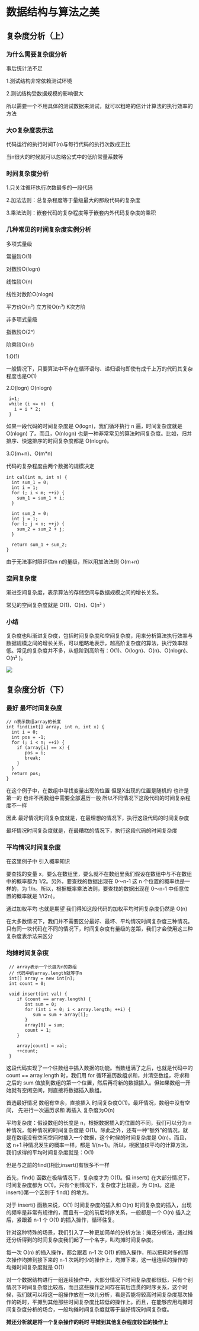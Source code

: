 # 数据结构与算法之美



## 复杂度分析（上）

### 为什么需要复杂度分析

事后统计法不足

1.测试结构非常依赖测试环境

2.测试结构受数据规模的影响很大

所以需要一个不用具体的测试数据来测试，就可以粗略的估计计算法的执行效率的方法



### 大O复杂度表示法

代码运行的执行时间T(n)与每行代码的执行次数成正比

当n很大的时候就可以忽略公式中的低阶常量系数等



### 时间复杂度分析

1.只关注循环执行次数最多的一段代码

2.加法法则：总复杂程度等于量级最大的那段代码的复杂度

3.乘法法则：嵌套代码的复杂程度等于嵌套内外代码复杂度的乘积



### 几种常见的时间复杂度实例分析

多项式量级

常量阶O(1)

对数阶O(logn)

线性阶O(n)

线性对数阶O(nlogn)

平方价O(n²) 立方阶O(n³) K次方阶



非多项式量级

指数阶O(2ⁿ)

阶乘阶O(n!)



1.O(1) 

一般情况下，只要算法中不存在循环语句、递归语句即使有成千上万的代码其复杂程度也是O(1)

2.O(logn) O(nlogn)

```
 i=1;
 while (i <= n)  {
   i = i * 2;
 }
```

如果一段代码的时间复杂度是 O(logn)，我们循环执行 n 遍，时间复杂度就是 O(nlogn) 了。而且，O(nlogn) 也是一种非常常见的算法时间复杂度。比如，归并排序、快速排序的时间复杂度都是 O(nlogn)。

3.O(m+n)、O(m*n)

代码的复杂程度由两个数据的规模决定

```
int cal(int m, int n) {
  int sum_1 = 0;
  int i = 1;
  for (; i < m; ++i) {
    sum_1 = sum_1 + i;
  }

  int sum_2 = 0;
  int j = 1;
  for (; j < n; ++j) {
    sum_2 = sum_2 + j;
  }

  return sum_1 + sum_2;
}
```

由于无法事时限评估m n的量级，所以用加法法则 O(m+n) 



### 空间复杂度

渐进空间复杂度，表示算法的存储空间与数据规模之间的增长关系。

常见的空间复杂度就是 O(1)、O(n)、O(n² )



### 小结

复杂度也叫渐进复杂度，包括时间复杂度和空间复杂度，用来分析算法执行效率与数据规模之间的增长关系，可以粗略地表示，越高阶复杂度的算法，执行效率越低。常见的复杂度并不多，从低阶到高阶有：O(1)、O(logn)、O(n)、O(nlogn)、O(n²  )。

![](img\497a3f120b7debee07dc0d03984faf04.jpg)



## 复杂度分析（下）

### 最好 最坏时间复杂度

```
// n表示数组array的长度
int find(int[] array, int n, int x) {
  int i = 0;
  int pos = -1;
  for (; i < n; ++i) {
    if (array[i] == x) {
       pos = i;
       break;
    }
  }
  return pos;
}
```

在这个例子中，在数组中寻找变量出现的位置 但是X出现的位置是随机的 也许是第一的 也许不再数组中需要全部遍历一般 所以不同情况下这段代码的时间复杂程度不一样

因此 最好情况时间复杂度就是，在最理想的情况下，执行这段代码的时间复杂度

最坏情况时间复杂度就是，在最糟糕的情况下，执行这段代码的时间复杂度



### 平均情况时间复杂度

 在这里例子中 引入概率知识 

要查找的变量 x，要么在数组里，要么就不在数组里我们假设在数组中与不在数组中的概率都为 1/2。另外，要查找的数据出现在 0～n-1 这 n 个位置的概率也是一样的，为 1/n。所以，根据概率乘法法则，要查找的数据出现在 0～n-1 中任意位置的概率就是 1/(2n)。

通过加权平均 也就是期望 我们得知这段代码的加权平均时间复杂度仍然是 O(n)

在大多数情况下，我们并不需要区分最好、最坏、平均情况时间复杂度三种情况。只有同一块代码在不同的情况下，时间复杂度有量级的差距，我们才会使用这三种复杂度表示法来区分



### 均摊时间复杂度

```
 // array表示一个长度为n的数组
 // 代码中的array.length就等于n
 int[] array = new int[n];
 int count = 0;
 
 void insert(int val) {
    if (count == array.length) {
       int sum = 0;
       for (int i = 0; i < array.length; ++i) {
          sum = sum + array[i];
       }
       array[0] = sum;
       count = 1;
    }

    array[count] = val;
    ++count;
 }
```

这段代码实现了一个往数组中插入数据的功能。当数组满了之后，也就是代码中的 count == array.length 时，我们用 for 循环遍历数组求和，并清空数组，将求和之后的 sum 值放到数组的第一个位置，然后再将新的数据插入。但如果数组一开始就有空闲空间，则直接将数据插入数组。

首选最好情况 数组有空余，直接插入 时间复杂度O(1)。最坏情况，数组中没有空间， 先进行一次遍历求和 再插入 复杂度为O(n)

平均复杂度：假设数组的长度是 n，根据数据插入的位置的不同，我们可以分为 n 种情况，每种情况的时间复杂度是 O(1)。除此之外，还有一种“额外”的情况，就是在数组没有空闲空间时插入一个数据，这个时候的时间复杂度是 O(n)。而且，这 n+1 种情况发生的概率一样，都是 1/(n+1)。所以，根据加权平均的计算方法，我们求得的平均时间复杂度就是：O(1)

但是与之前的find()相比insert()有很多不一样

首先，find() 函数在极端情况下，复杂度才为 O(1)。但 insert() 在大部分情况下，时间复杂度都为 O(1)。只有个别情况下，复杂度才比较高，为 O(n)。这是 insert()第一个区别于 find() 的地方。

对于 insert() 函数来说，O(1) 时间复杂度的插入和 O(n) 时间复杂度的插入，出现的频率是非常有规律的，而且有一定的前后时序关系，一般都是一个 O(n) 插入之后，紧跟着 n-1 个 O(1) 的插入操作，循环往复。

针对这种特殊的场景，我们引入了一种更加简单的分析方法：摊还分析法，通过摊还分析得到的时间复杂度我们起了一个名字，叫均摊时间复杂度。

每一次 O(n) 的插入操作，都会跟着 n-1 次 O(1) 的插入操作，所以把耗时多的那次操作均摊到接下来的 n-1 次耗时少的操作上，均摊下来，这一组连续的操作的均摊时间复杂度就是 O(1)

对一个数据结构进行一组连续操作中，大部分情况下时间复杂度都很低，只有个别情况下时间复杂度比较高，而且这些操作之间存在前后连贯的时序关系，这个时候，我们就可以将这一组操作放在一块儿分析，看是否能将较高时间复杂度那次操作的耗时，平摊到其他那些时间复杂度比较低的操作上。而且，在能够应用均摊时间复杂度分析的场合，一般均摊时间复杂度就等于最好情况时间复杂度。

**摊还分析就是将一个复杂操作的耗时 平摊到其他复杂程度较低的操作上**